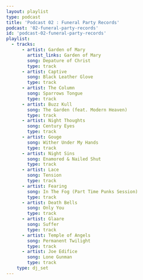 ```yaml
---
layout: playlist
type: podcast
title: 'Podcast 02 : Funeral Party Records'
podcast: '02-funeral-party-records'
id: 'podcast-02-funeral-party-records'
playlist:
  - tracks:
      - artist: Garden of Mary
        artist_links: Garden of Mary
        song: Depature of Christ
        type: track
      - artist: Captive
        song: Black Leather Glove
        type: track
      - artist: The Column
        song: Sparrows Tongue
        type: track
      - artist: Buzz Kull
        song: The Garden (feat. Modern Heaven)
        type: track
      - artist: Night Thoughts
        song: Century Eyes
        type: track
      - artist: Gouge
        song: Wither Under My Hands
        type: track
      - artist: Night Sins
        song: Enamored & Nailed Shut
        type: track
      - artist: Lace
        song: Tension
        type: track
      - artist: Fearing
        song: In The Fog (Part Time Punks Session)
        type: track
      - artist: Death Bells
        song: Only You
        type: track
      - artist: Glaare
        song: Suffer
        type: track
      - artist: Temple of Angels
        song: Permanent Twilight
        type: track
      - artist: Joe Edifice
        song: Lone Gunman
        type: track
    type: dj_set
---
```

